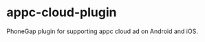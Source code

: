 appc-cloud-plugin
==========================

PhoneGap plugin for supporting appc cloud ad on Android and iOS.
